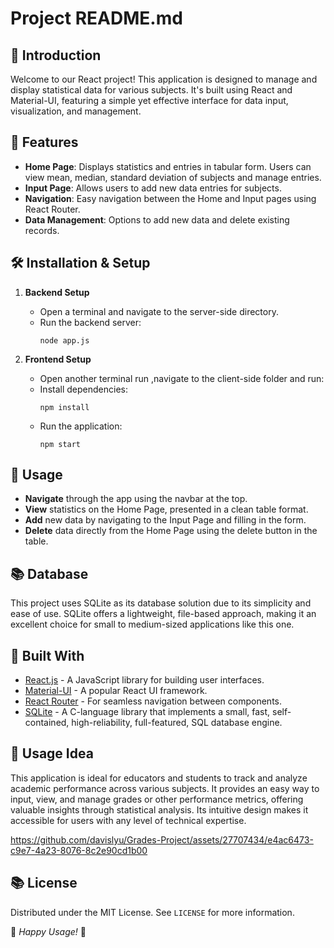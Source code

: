 # Project README.md

## 🌟 Introduction
Welcome to our React project! This application is designed to manage and display statistical data for various subjects. It's built using React and Material-UI, featuring a simple yet effective interface for data input, visualization, and management.

## 🚀 Features
- **Home Page**: Displays statistics and entries in tabular form. Users can view mean, median, standard deviation of subjects and manage entries.
- **Input Page**: Allows users to add new data entries for subjects.
- **Navigation**: Easy navigation between the Home and Input pages using React Router.
- **Data Management**: Options to add new data and delete existing records.

## 🛠️ Installation & Setup

1. **Backend Setup**
   - Open a terminal and navigate to the server-side directory.
   - Run the backend server:
     ```
     node app.js
     ```

2. **Frontend Setup**
   - Open another terminal run ,navigate to the client-side folder and run: 
   - Install dependencies:
     ```
     npm install
     ```
   - Run the application:
     ```
     npm start
     ```

## 📄 Usage

- **Navigate** through the app using the navbar at the top.
- **View** statistics on the Home Page, presented in a clean table format.
- **Add** new data by navigating to the Input Page and filling in the form.
- **Delete** data directly from the Home Page using the delete button in the table.

## 📚 Database

This project uses SQLite as its database solution due to its simplicity and ease of use. SQLite offers a lightweight, file-based approach, making it an excellent choice for small to medium-sized applications like this one.

## 🧰 Built With

- [React.js](https://reactjs.org/) - A JavaScript library for building user interfaces.
- [Material-UI](https://mui.com/) - A popular React UI framework.
- [React Router](https://reactrouter.com/) - For seamless navigation between components.
- [SQLite](https://www.sqlite.org/index.html) - A C-language library that implements a small, fast, self-contained, high-reliability, full-featured, SQL database engine.

## 🌟 Usage Idea

This application is ideal for educators and students to track and analyze academic performance across various subjects. It provides an easy way to input, view, and manage grades or other performance metrics, offering valuable insights through statistical analysis. Its intuitive design makes it accessible for users with any level of technical expertise.


https://github.com/davislyu/Grades-Project/assets/27707434/e4ac6473-c9e7-4a23-8076-8c2e90cd1b00


## 📚 License

Distributed under the MIT License. See `LICENSE` for more information.


🌟 _Happy Usage!_ 🌟
